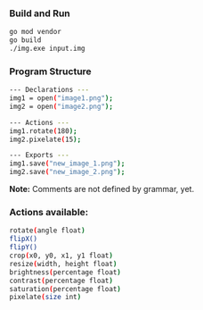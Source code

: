 ### Build and Run
``` bash
go mod vendor
go build
./img.exe input.img
``` 

### Program Structure

``` bash
--- Declarations ---
img1 = open("image1.png");
img2 = open("image2.png");

--- Actions ---
img1.rotate(180);
img2.pixelate(15);

--- Exports ---
img1.save("new_image_1.png");
img2.save("new_image_2.png");
```

**Note:** Comments are not defined by grammar, yet.

### Actions available:
``` bash
rotate(angle float)
flipX()
flipY()
crop(x0, y0, x1, y1 float)
resize(width, height float)
brightness(percentage float)
contrast(percentage float)
saturation(percentage float)
pixelate(size int)
```